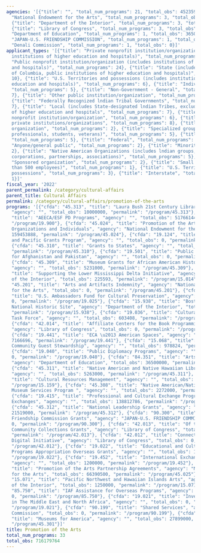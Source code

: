 ```yaml
---
agencies: '[{"title": "", "total_num_programs": 21, "total_obs": 452359783}, {"title":
  "National Endowment for the Arts", "total_num_programs": 3, "total_obs": 225844388},
  {"title": "Department of the Interior", "total_num_programs": 3, "total_obs": 1475593},
  {"title": "Library of Congress", "total_num_programs": 3, "total_obs": 0}, {"title":
  "Department of Education", "total_num_programs": 1, "total_obs": 36500000}, {"title":
  "JAPAN-U.S. FRIENDSHIP COMMISSION", "total_num_programs": 1, "total_obs": 0}, {"title":
  "Denali Commission", "total_num_programs": 1, "total_obs": 0}]'
applicant_types: '[{"title": "Private nonprofit institution/organization (includes
  institutions of higher education and hospitals)", "total_num_programs": 23}, {"title":
  "Public nonprofit institution/organization (includes institutions of higher education
  and hospitals)", "total_num_programs": 24}, {"title": "State (includes District
  of Columbia, public institutions of higher education and hospitals)", "total_num_programs":
  10}, {"title": "U.S. Territories and possessions (includes institutions of higher
  education and hospitals)", "total_num_programs": 6}, {"title": "Individual/Family",
  "total_num_programs": 5}, {"title": "Non-Government - General", "total_num_programs":
  7}, {"title": "Other public institution/organization", "total_num_programs": 11},
  {"title": "Federally Recognized lndian Tribal Governments", "total_num_programs":
  7}, {"title": "Local (includes State-designated lndian Tribes, excludes institutions
  of higher education and hospitals", "total_num_programs": 7}, {"title": "Quasi-public
  nonprofit institution/organization", "total_num_programs": 6}, {"title": "Other
  private institutions/organizations", "total_num_programs": 8}, {"title": "Profit
  organization", "total_num_programs": 2}, {"title": "Specialized group (e.g. health
  professionals, students, veterans)", "total_num_programs": 5}, {"title": "State",
  "total_num_programs": 5}, {"title": "Federal", "total_num_programs": 1}, {"title":
  "Anyone/general public", "total_num_programs": 2}, {"title": "Minority group", "total_num_programs":
  2}, {"title": "Native American Organizations (includes lndian groups, cooperatives,
  corporations, partnerships, associations)", "total_num_programs": 5}, {"title":
  "Sponsored organization", "total_num_programs": 2}, {"title": "Small business (less
  than 500 employees)", "total_num_programs": 1}, {"title": "U.S. Territories and
  possessions", "total_num_programs": 3}, {"title": "Interstate", "total_num_programs":
  1}]'
fiscal_year: '2022'
parent_permalink: /category/cultural-affairs
parent_title: Cultural Affairs
permalink: /category/cultural-affairs/promotion-of-the-arts
programs: '[{"cfda": "45.313", "title": "Laura Bush 21st Century Librarian Program",
  "agency": "", "total_obs": 10000000, "permalink": "/program/45.313"}, {"cfda": "19.900",
  "title": "AEECA/ESF PD Programs", "agency": "", "total_obs": 51766144, "permalink":
  "/program/19.900"}, {"cfda": "45.024", "title": "Promotion of the Arts Grants to
  Organizations and Individuals", "agency": "National Endowment for the Arts", "total_obs":
  159453888, "permalink": "/program/45.024"}, {"cfda": "19.124", "title": "East Asia
  and Pacific Grants Program", "agency": "", "total_obs": 0, "permalink": "/program/19.124"},
  {"cfda": "45.310", "title": "Grants to States", "agency": "", "total_obs": 168803000,
  "permalink": "/program/45.310"}, {"cfda": "19.501", "title": "Public Diplomacy Programs
  for Afghanistan and Pakistan", "agency": "", "total_obs": 0, "permalink": "/program/19.501"},
  {"cfda": "45.309", "title": "Museum Grants for African American History and Culture",
  "agency": "", "total_obs": 5231000, "permalink": "/program/45.309"}, {"cfda": "15.014",
  "title": "Supporting the Lower Mississippi Delta Initiative", "agency": "Department
  of the Interior", "total_obs": 225593, "permalink": "/program/15.014"}, {"cfda":
  "45.201", "title": "Arts and Artifacts Indemnity", "agency": "National Endowment
  for the Arts", "total_obs": 0, "permalink": "/program/45.201"}, {"cfda": "19.025",
  "title": "U.S. Ambassadors Fund for Cultural Preservation", "agency": "", "total_obs":
  0, "permalink": "/program/19.025"}, {"cfda": "15.938", "title": "Boston African-American
  National Historic Site", "agency": "Department of the Interior", "total_obs": 0,
  "permalink": "/program/15.938"}, {"cfda": "19.036", "title": "Cultural Antiquities
  Task Force", "agency": "", "total_obs": 603408, "permalink": "/program/19.036"},
  {"cfda": "42.014", "title": "Affiliate Centers for the Book Programming Grants",
  "agency": "Library of Congress", "total_obs": 0, "permalink": "/program/42.014"},
  {"cfda": "19.441", "title": "ECA \u2013 American Spaces", "agency": "", "total_obs":
  7166696, "permalink": "/program/19.441"}, {"cfda": "15.068", "title": "Native Hawaiian
  Community Guest Stewardship", "agency": "", "total_obs": 978824, "permalink": "/program/15.068"},
  {"cfda": "19.040", "title": "Public Diplomacy Programs", "agency": "", "total_obs":
  0, "permalink": "/program/19.040"}, {"cfda": "84.351", "title": "Arts in Education",
  "agency": "Department of Education", "total_obs": 36500000, "permalink": "/program/84.351"},
  {"cfda": "45.311", "title": "Native American and Native Hawaiian Library Services",
  "agency": "", "total_obs": 5263000, "permalink": "/program/45.311"}, {"cfda": "15.159",
  "title": "Cultural Resources Management", "agency": "", "total_obs": 539972, "permalink":
  "/program/15.159"}, {"cfda": "45.308", "title": "Native American/Native Hawaiian
  Museum Services Program ", "agency": "", "total_obs": 2272000, "permalink": "/program/45.308"},
  {"cfda": "19.415", "title": "Professional and Cultural Exchange Programs - Citizen
  Exchanges", "agency": "", "total_obs": 138812786, "permalink": "/program/19.415"},
  {"cfda": "45.312", "title": "National Leadership Grants", "agency": "", "total_obs":
  21519000, "permalink": "/program/45.312"}, {"cfda": "90.300", "title": "Japan-U.S.
  Friendship Commission Grants", "agency": "JAPAN-U.S. FRIENDSHIP COMMISSION", "total_obs":
  0, "permalink": "/program/90.300"}, {"cfda": "42.013", "title": "Of the People:
  Community Collections Grants", "agency": "Library of Congress", "total_obs": 0,
  "permalink": "/program/42.013"}, {"cfda": "42.012", "title": "Connecting Communities
  Digital Initiative", "agency": "Library of Congress", "total_obs": 0, "permalink":
  "/program/42.012"}, {"cfda": "19.022", "title": "Educational and Cultural Exchange
  Programs Appropriation Overseas Grants", "agency": "", "total_obs": 10304953, "permalink":
  "/program/19.022"}, {"cfda": "19.452", "title": "International Exchange Alumni Programs",
  "agency": "", "total_obs": 1200000, "permalink": "/program/19.452"}, {"cfda": "45.025",
  "title": "Promotion of the Arts Partnership Agreements", "agency": "National Endowment
  for the Arts", "total_obs": 66390500, "permalink": "/program/45.025"}, {"cfda":
  "15.071", "title": "Pacific Northwest and Hawaiian Islands Arts", "agency": "Department
  of the Interior", "total_obs": 1250000, "permalink": "/program/15.071"}, {"cfda":
  "85.750", "title": "IAF Assistance for Overseas Programs", "agency": "", "total_obs":
  0, "permalink": "/program/85.750"}, {"cfda": "19.021", "title": "Investing in People
  in The Middle East and North Africa", "agency": "", "total_obs": 0, "permalink":
  "/program/19.021"}, {"cfda": "90.199", "title": "Shared Services", "agency": "Denali
  Commission", "total_obs": 0, "permalink": "/program/90.199"}, {"cfda": "45.301",
  "title": "Museums for America", "agency": "", "total_obs": 27899000, "permalink":
  "/program/45.301"}]'
title: Promotion of the Arts
total_num_programs: 33
total_obs: 716179764
---
```

